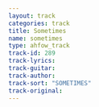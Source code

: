 ```yaml
---
layout: track
categories: track
title: Sometimes
name: sometimes
type: ahfow_track
track-id: 289
track-lyrics: 
track-guitar: 
track-author: 
track-sort: "SOMETIMES"
track-original: 
---
```

